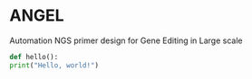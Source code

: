 # ANGEL
Automation NGS primer design for Gene Editing in Large scale
```python
def hello():
print("Hello, world!")
```



